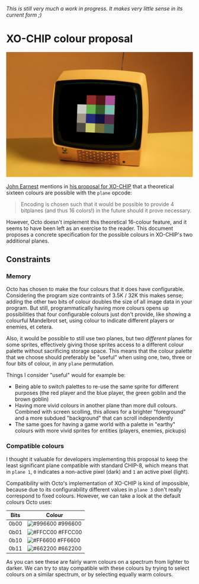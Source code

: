 _This is still very much a work in progress. It makes very little sense in its
current form ;)_

# XO-CHIP colour proposal

![Showing 16 colours in Silicon8](colours.png)

[John Earnest](https://github.com/JohnEarnest) mentions in [his proposal
for XO-CHIP](https://github.com/JohnEarnest/Octo/blob/gh-pages/docs/XO-ChipSpecification.md)
that a theoretical sixteen colours are possible with the `plane` opcode:

> Encoding is chosen such that it would be possible to provide 4 bitplanes (and
> thus 16 colors!) in the future should it prove necessary.

However, Octo doesn't implement this theoretical 16-colour feature, and it seems
to have been left as an exercise to the reader. This document proposes a
concrete specification for the possible colours in XO-CHIP's two additional
planes.

## Constraints

### Memory

Octo has chosen to make the four colours that it does have configurable.
Considering the program size contraints of 3.5K / 32K this makes sense; adding
the other two bits of colour doubles the size of all image data in your program.
But still, programmatically having more colours opens up possibilities that four
configurable colours just don't provide, like showing a colourful Mandelbrot
set, using colour to indicate different players or enemies, et cetera.

Also, it would be possible to still use two planes, but two _different_ planes
for some sprites, effectively giving those sprites access to a different colour
palette without sacrificing storage space. This means that the colour palette
that we choose should preferably be "useful" when using one, two, three or four
bits of colour, in any `plane` permutation.

Things I consider "useful" would for example be:
  * Being able to switch palettes to re-use the same sprite for different
purposes (the red player and the blue player, the green goblin and the brown
goblin)
  * Having more vivid colours in another plane than more dull colours. Combined
with screen scolling, this allows for a brighter "foreground" and a more subdued
"background" that can scroll independently
  * The same goes for having a game world with a palette in "earthy" colours
with more vivid sprites for entities (players, enemies, pickups)

### Compatible colours

I thought it valuable for developers implementing this proposal to keep the
least significant plane compatible with standard CHIP-8, which means that in
`plane 1`, `0` indicates a non-active pixel (dark) and `1` an active pixel
(light).

Compatibility with Octo's implementation of XO-CHIP is kind of impossible,
because due to its configurability different values in `plane 3` don't really
correspond to fixed colours. However, we can take a look at the default colours
Octo uses:

| Bits | Colour                                                                  |
|------|-------------------------------------------------------------------------|
| 0b00 | ![#996600](https://via.placeholder.com/15/996600/000000?text=+) #996600 |
| 0b01 | ![#FFCC00](https://via.placeholder.com/15/FFCC00/000000?text=+) #FFCC00 |
| 0b10 | ![#FF6600](https://via.placeholder.com/15/FF6600/000000?text=+) #FF6600 |
| 0b11 | ![#662200](https://via.placeholder.com/15/662200/000000?text=+) #662200 |

As you can see these are fairly warm colours on a spectrum from lighter to
darker. We can try to stay compatible with these colours by trying to select
colours on a similar spectrum, or by selecting equally warm colours.
